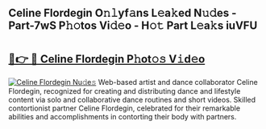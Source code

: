 ## Celine Flordegin O𝚗𝚕yf𝚊ns L𝚎a𝚔ed N𝚞𝚍es - Part-7wS P𝚑𝚘tos Vi𝚍𝚎o - H𝚘𝚝 Part L𝚎a𝚔s iuVFU

# <h2><a href="http://kf13kcl.oniu.top/?m=Celine+Flordegin">🔗👉 🔴 Celine Flordegin P𝚑ot𝚘𝚜 V𝚒d𝚎o</a></h2>

[![Celine Flordegin Nu𝚍e𝚜](https://i.imgur.com/0qMVB7G.gif)](http://kf13kcl.oniu.top/?m=Celine+Flordegin)
Web-based artist and dance collaborator Celine Flordegin, recognized for creating and distributing dance and lifestyle content via solo and collaborative dance routines and short videos. Skilled contortionist partner Celine Flordegin, celebrated for their remarkable abilities and accomplishments in contorting their body with partners.  
